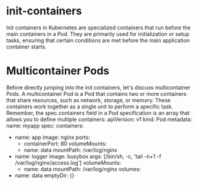 # init-containers
Init containers in Kubernetes are specialized containers that run before the main containers in a Pod. They are primarily used for initialization or setup tasks, ensuring that certain conditions are met before the main application container starts.

# Multicontainer Pods
Before directly jumping into the init containers, let's discuss multicontainer Pods. A multicontainer Pod is a Pod that contains two or more containers that share resources, such as network, storage, or memory. These containers work together as a single unit to perform a specific task. Remember, the spec.containers field in a Pod specification is an array that allows you to define multiple containers:
apiVersion: v1
kind: Pod
metadata:
  name: myapp
spec:
  containers:
  - name: app
    image: nginx
    ports:
    - containerPort: 80
    volumeMounts:
    - name: data
      mountPath: /var/log/nginx
  - name: logger
    image: busybox
    args: [/bin/sh, -c, 'tail -n+1 -f /var/log/nginx/access.log']
    volumeMounts:
    - name: data
      mountPath: /var/log/nginx
  volumes:
  - name: data
    emptyDir: {}
